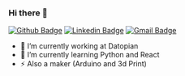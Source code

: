### Hi there 👋

<!--
**cotts/cotts** is a ✨ _special_ ✨ repository because its `README.md` (this file) appears on your GitHub profile.-->

[![Github Badge](https://img.shields.io/badge/-Github-000?style=flat-square&logo=Github&logoColor=white&link=https://github.com/cotts)](https://github.com/cotts)
[![Linkedin Badge](https://img.shields.io/badge/-LinkedIn-blue?style=flat-square&logo=Linkedin&logoColor=white&link=https://www.linkedin.com/in/cotts/)](https://www.linkedin.com/in/cotts/)
[![Gmail Badge](https://img.shields.io/badge/-Gmail-c14438?style=flat-square&logo=Gmail&logoColor=white&link=mailto:thadeu@cotts.dev)](mailto:thadeu@cotts.dev)

- 🔭 I’m currently working at Datopian
- 🌱 I’m currently learning Python and React
- ⚡ Also a maker (Arduino and 3d Print)


<!--- 👯 I’m looking to collaborate on ...
 🤔 I’m looking for help with ...
- 💬 Ask me about ...
- 📫 How to reach me: ...
- 😄 Pronouns: ...
- ⚡ Fun fact: ...
-->
